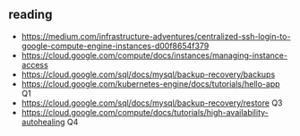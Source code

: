 ## reading
- https://medium.com/infrastructure-adventures/centralized-ssh-login-to-google-compute-engine-instances-d00f8654f379
- https://cloud.google.com/compute/docs/instances/managing-instance-access
- https://cloud.google.com/sql/docs/mysql/backup-recovery/backups
- https://cloud.google.com/kubernetes-engine/docs/tutorials/hello-app Q1
- https://cloud.google.com/sql/docs/mysql/backup-recovery/restore Q3
-  https://cloud.google.com/compute/docs/tutorials/high-availability-autohealing Q4